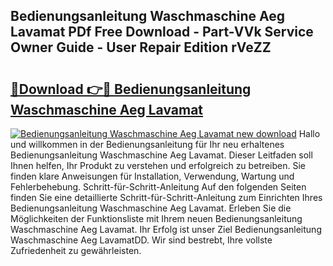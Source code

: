 ## Bedienungsanleitung Waschmaschine Aeg Lavamat PDf Free Download - Part-VVk Service Owner Guide - User Repair Edition rVeZZ

# <h2><a href="http://df25x6.blite.top/?on=Bedienungsanleitung+Waschmaschine+Aeg+Lavamat">🔗Download 👉🔴 Bedienungsanleitung Waschmaschine Aeg Lavamat</a></h2>

[![Bedienungsanleitung Waschmaschine Aeg Lavamat new download](https://i.imgur.com/lujVjoI.png)](http://df25x6.blite.top/?on=Bedienungsanleitung+Waschmaschine+Aeg+Lavamat)
Hallo und willkommen in der Bedienungsanleitung für Ihr neu erhaltenes Bedienungsanleitung Waschmaschine Aeg Lavamat. Dieser Leitfaden soll Ihnen helfen, Ihr Produkt zu verstehen und erfolgreich zu betreiben. Sie finden klare Anweisungen für Installation, Verwendung, Wartung und Fehlerbehebung. Schritt-für-Schritt-Anleitung Auf den folgenden Seiten finden Sie eine detaillierte Schritt-für-Schritt-Anleitung zum Einrichten Ihres Bedienungsanleitung Waschmaschine Aeg Lavamat. Erleben Sie die Möglichkeiten der Funktionsliste mit Ihrem neuen Bedienungsanleitung Waschmaschine Aeg Lavamat. Ihr Erfolg ist unser Ziel Bedienungsanleitung Waschmaschine Aeg LavamatDD. Wir sind bestrebt, Ihre vollste Zufriedenheit zu gewährleisten.
